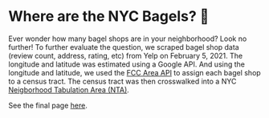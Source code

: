 # Where are the NYC Bagels? 🥯

Ever wonder how many bagel shops are in your neighborhood? Look no further! To further evaluate the question, we scraped bagel shop data (review count, address, rating, etc) from Yelp on February 5, 2021. The longitude and latitude was estimated using a Google API. And using the longitude and latitude, we used the [FCC Area API](https://geo.fcc.gov/api/census/) to assign each bagel shop to a census tract. The census tract was then crosswalked into a NYC [Neigborhood Tabulation Area (NTA)](https://www1.nyc.gov/site/planning/data-maps/open-data/dwn-nynta.page).

See the final page [here](dianegli.github.io/bagel).



